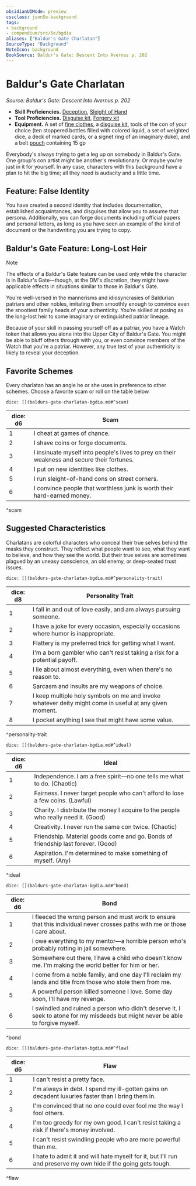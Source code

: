 ```yaml
---
obsidianUIMode: preview
cssclass: json5e-background
tags:
- background
- compendium/src/5e/bgdia
aliases: ["Baldur's Gate Charlatan"]
SourceType: "Background"
NoteIcon: background
BookSource: Baldur's Gate: Descent Into Avernus p. 202
---
```

# Baldur's Gate Charlatan
*Source: Baldur's Gate: Descent Into Avernus p. 202*  

- **Skill Proficiencies.** [Deception](/2-Mechanics/CLI/rules/skills.md#Deception), [Sleight of Hand](/2-Mechanics/CLI/rules/skills.md#Sleight%20of%20Hand)  
- **Tool Proficiencies.** [Disguise kit](/2-Mechanics/CLI/items/disguise-kit.md), [Forgery kit](/2-Mechanics/CLI/items/forgery-kit.md)  
- **Equipment.** A set of [fine clothes](/2-Mechanics/CLI/items/fine-clothes.md), a [disguise kit](/2-Mechanics/CLI/items/disguise-kit.md), tools of the con of your choice (ten stoppered bottles filled with colored liquid, a set of weighted dice, a deck of marked cards, or a signet ring of an imaginary duke), and a belt [pouch](/2-Mechanics/CLI/items/pouch.md) containing 15 gp  

Everybody's always trying to get a leg up on somebody in Baldur's Gate. One group's con artist might be another's revolutionary. Or maybe you're just in it for yourself. In any case, characters with this background have a plan to hit the big time; all they need is audacity and a little time.

## Feature: False Identity

You have created a second identity that includes documentation, established acquaintances, and disguises that allow you to assume that persona. Additionally, you can forge documents including official papers and personal letters, as long as you have seen an example of the kind of document or the handwriting you are trying to copy.

## Baldur's Gate Feature: Long-Lost Heir

> [!note]
> The effects of a Baldur's Gate feature can be used only while the character is in Baldur's Gate—though, at the DM's discretion, they might have applicable effects in situations similar to those in Baldur's Gate.

You're well-versed in the mannerisms and idiosyncrasies of Baldurian patriars and other nobles, imitating them smoothly enough to convince even the snootiest family heads of your authenticity. You're skilled at posing as the long-lost heir to some imaginary or extinguished patriar lineage.

Because of your skill in passing yourself off as a patriar, you have a Watch token that allows you alone into the Upper City of Baldur's Gate. You might be able to bluff others through with you, or even convince members of the Watch that you're a patriar. However, any true test of your authenticity is likely to reveal your deception.

## Favorite Schemes

Every charlatan has an angle he or she uses in preference to other schemes. Choose a favorite scam or roll on the table below.

`dice: [](baldurs-gate-charlatan-bgdia.md#^scam)`

| dice: d6 | Scam |
|----------|------|
| 1 | I cheat at games of chance. |
| 2 | I shave coins or forge documents. |
| 3 | I insinuate myself into people's lives to prey on their weakness and secure their fortunes. |
| 4 | I put on new identities like clothes. |
| 5 | I run sleight-of-hand cons on street corners. |
| 6 | I convince people that worthless junk is worth their hard-earned money. |
^scam

## Suggested Characteristics

Charlatans are colorful characters who conceal their true selves behind the masks they construct. They reflect what people want to see, what they want to believe, and how they see the world. But their true selves are sometimes plagued by an uneasy conscience, an old enemy, or deep-seated trust issues.

`dice: [](baldurs-gate-charlatan-bgdia.md#^personality-trait)`

| dice: d8 | Personality Trait |
|----------|-------------------|
| 1 | I fall in and out of love easily, and am always pursuing someone. |
| 2 | I have a joke for every occasion, especially occasions where humor is inappropriate. |
| 3 | Flattery is my preferred trick for getting what I want. |
| 4 | I'm a born gambler who can't resist taking a risk for a potential payoff. |
| 5 | I lie about almost everything, even when there's no reason to. |
| 6 | Sarcasm and insults are my weapons of choice. |
| 7 | I keep multiple holy symbols on me and invoke whatever deity might come in useful at any given moment. |
| 8 | I pocket anything I see that might have some value. |
^personality-trait

`dice: [](baldurs-gate-charlatan-bgdia.md#^ideal)`

| dice: d6 | Ideal |
|----------|-------|
| 1 | Independence. I am a free spirit—no one tells me what to do. (Chaotic) |
| 2 | Fairness. I never target people who can't afford to lose a few coins. (Lawful) |
| 3 | Charity. I distribute the money I acquire to the people who really need it. (Good) |
| 4 | Creativity. I never run the same con twice. (Chaotic) |
| 5 | Friendship. Material goods come and go. Bonds of friendship last forever. (Good) |
| 6 | Aspiration. I'm determined to make something of myself. (Any) |
^ideal

`dice: [](baldurs-gate-charlatan-bgdia.md#^bond)`

| dice: d6 | Bond |
|----------|------|
| 1 | I fleeced the wrong person and must work to ensure that this individual never crosses paths with me or those I care about. |
| 2 | I owe everything to my mentor—a horrible person who's probably rotting in jail somewhere. |
| 3 | Somewhere out there, I have a child who doesn't know me. I'm making the world better for him or her. |
| 4 | I come from a noble family, and one day I'll reclaim my lands and title from those who stole them from me. |
| 5 | A powerful person killed someone I love. Some day soon, I'll have my revenge. |
| 6 | I swindled and ruined a person who didn't deserve it. I seek to atone for my misdeeds but might never be able to forgive myself. |
^bond

`dice: [](baldurs-gate-charlatan-bgdia.md#^flaw)`

| dice: d6 | Flaw |
|----------|------|
| 1 | I can't resist a pretty face. |
| 2 | I'm always in debt. I spend my ill-gotten gains on decadent luxuries faster than I bring them in. |
| 3 | I'm convinced that no one could ever fool me the way I fool others. |
| 4 | I'm too greedy for my own good. I can't resist taking a risk if there's money involved. |
| 5 | I can't resist swindling people who are more powerful than me. |
| 6 | I hate to admit it and will hate myself for it, but I'll run and preserve my own hide if the going gets tough. |
^flaw